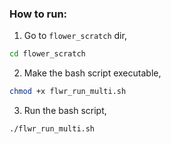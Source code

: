 ### How to run:
1. Go to `flower_scratch` dir,
```bash
cd flower_scratch
```

2. Make the bash script executable,
```bash
chmod +x flwr_run_multi.sh
```

3. Run the bash script,
```bash
./flwr_run_multi.sh
```